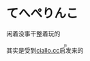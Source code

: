 # てへぺりんこ
 
闲着没事干整着玩的

其实是受到[ciallo.cc](https://ciallo.cc/)<ruby><rt></rt>启发<rp>（</rp><rt>抄</rt><rp>）</rp></ruby>来的